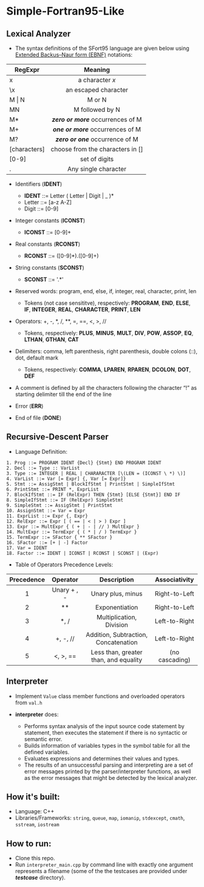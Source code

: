 # Simple-Fortran95-Like

## Lexical Analyzer

- The syntax definitions of the SFort95 language are given below using [Extended Backus–Naur form (EBNF)](https://w.wiki/BVYN) notations:

| RegExpr      | Meaning |
| ----------- | :-----------: |
| x |	a character *x* |
| \x | an escaped character |
| M \| N | M or N |
| MN | M followed by N |
| M* | ***zero or more*** occurrences of M |
| M+ | ***one or more*** occurrences of M |
| M? | ***zero or one*** occurrence of M |
| [characters] | choose from the characters in [] |
| [0-9] | set of digits |
| . | Any single character


- Identifiers (**IDENT**)
  - **IDENT** ::= Letter ( Letter | Digit | _ )*
  - Letter ::= [a-z A-Z]
  - Digit ::= [0-9]
  
- Integer constants (**ICONST**)
  - **ICONST** ::= [0-9]+
  
- Real constants (**RCONST**)
  - **RCONST** ::= ([0-9]*)\.([0-9]+)
  
- String constants (**SCONST**)
  - **SCONST** ::= \'.*\'
  
- Reserved words: program, end, else, if, integer, real, character, print, len
  - Tokens (not case sensititve), respectively: **PROGRAM**, **END**, **ELSE**, **IF**, **INTEGER**, **REAL**, **CHARACTER**, **PRINT**, **LEN**
  
- Operators: +, -, *, /, **, =, ==, <, >, //
  - Tokens, respectively: **PLUS**, **MINUS**, **MULT**, **DIV**, **POW**, **ASSOP**, **EQ**, **LTHAN**, **GTHAN**, **CAT**

- Delimiters: comma, left parenthesis, right parenthesis, double colons (::), dot, default mark
  - Tokens, respectively: **COMMA**, **LPAREN**, **RPAREN**, **DCOLON**, **DOT**, **DEF**
  
- A comment is defined by all the characters following the character “!” as starting delimiter till the end of the line

- Error (**ERR**)

- End of file (**DONE**)

## Recursive-Descent Parser

- Language Definition:

```
1. Prog ::= PROGRAM IDENT {Decl} {Stmt} END PROGRAM IDENT
2. Decl ::= Type :: VarList
3. Type ::= INTEGER | REAL | CHARARACTER [\(LEN = (ICONST \ *) \)]
4. VarList ::= Var [= Expr] {, Var [= Expr]}
5. Stmt ::= AssigStmt | BlockIfStmt | PrintStmt | SimpleIfStmt
6. PrintStmt ::= PRINT *, ExprList
7. BlockIfStmt ::= IF (RelExpr) THEN {Stmt} [ELSE {Stmt}] END IF
8. SimpleIfStmt ::= IF (RelExpr) SimpleStmt
9. SimpleStmt ::= AssigStmt | PrintStmt
10. AssignStmt ::= Var = Expr
11. ExprList ::= Expr {, Expr}
12. RelExpr ::= Expr [ ( == | < | > ) Expr ]
13. Expr ::= MultExpr { ( + | - | // ) MultExpr }
14. MultExpr ::= TermExpr { ( * | / ) TermExpr }
15. TermExpr ::= SFactor { ** SFactor }
16. SFactor ::= [+ | -] Factor
17. Var = IDENT
18. Factor ::= IDENT | ICONST | RCONST | SCONST | (Expr)
```

- Table of Operators Precedence Levels:

| Precedence | Operator | Description | Associativity |
| :-----------: | :-----------: | :-----------: | :-----------: |
| 1 |	Unary + , - | Unary plus, minus | Right-to-Left |
| 2 |	** | Exponentiation | Right-to-Left |
| 3 |	\*, / | Multiplication, Division | Left-to-Right |
| 4 |	+, -, // | Addition, Subtraction, Concatenation | Left-to-Right |
| 5 |	<, >, == | Less than, greater than, and equality | (no cascading) |

## Interpreter

- Implement `Value` class member functions and overloaded operators from `val.h`

- **interpreter** does:
  - Performs syntax analysis of the input source code statement by statement, then executes the statement if there is no syntactic or semantic error.
  - Builds information of variables types in the symbol table for all the defined variables.
  - Evaluates expressions and determines their values and types.
  - The results of an unsuccessful parsing and interpreting are a set of error messages printed by the parser/interpreter functions, as well as the error messages that might be detected by the lexical analyzer.


## How it's built:

- Language: C++
- Libraries/Frameworks: `string`, `queue`, `map`, `iomanip`, `stdexcept`, `cmath`, `sstream`, `iostream`

## How to run:

- Clone this repo.
- Run `interpreter_main.cpp` by command line with exactly one argument represents a filename (some of the the testcases are provided under ***testcase*** directory).